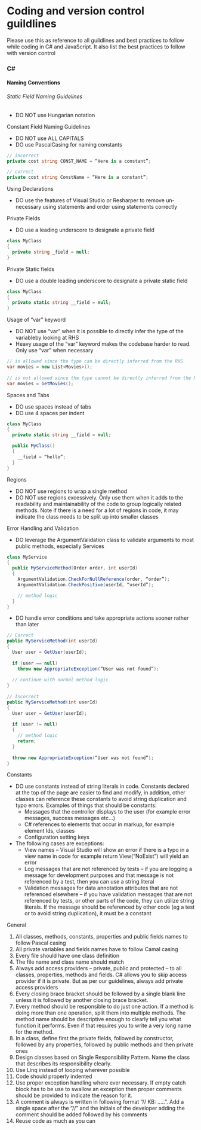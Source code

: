 # Coding and version control guildlines
Please use this as reference to all guildlines and best practices to follow while coding in C# and JavaScript. It also list the best practices to follow with version control

### C# 
#### Naming Conventions  
###### Static Field Naming Guidelines  
 * DO NOT use Hungarian notation  

Constant Field Naming Guidelines  
 * DO NOT use ALL CAPITALS  
 * DO use PascalCasing for naming constants  

```cs
// incorrect  
private cost string CONST_NAME = “Here is a constant”;  
```  

```cs
// correct  
private cost string ConstName = “Here is a constant”;  
```  

Using Declarations  
 * DO use the features of Visual Studio or Resharper to remove un-necessary using statements and order using statements correctly   

Private Fields  
 * DO use a leading underscore to designate a private field  
```cs  
class MyClass  
{  
  private string _field = null;  
}  
```  

Private Static fields  
 * DO use a double leading underscore to designate a private static field  
```cs  
class MyClass  
{  
  private static string __field = null;  
}  
```  

Usage of “var” keyword  
 * DO NOT use “var” when it is possible to directly infer the type of the variableby looking at RHS
 * Heavy usage of the “var” keyword makes the codebase harder to read. Only use “var” when necessary  
```cs  
// is allowed since the type can be directly inferred from the RHS  
var movies = new List<Movies>();  
  
// is not allowed since the type cannot be directly inferred from the RHS  
var movies = GetMovies();  
```  

Spaces and Tabs  
 * DO use spaces instead of tabs  
 * DO use 4 spaces per indent  
```cs  
class MyClass  
{  
  private static string __field = null;  

  public MyClass()  
  {  
    __field = “hello”;  
  }  
}  
```  

Regions 
 * DO NOT use regions to wrap a single method  
 * DO NOT use regions excessively. Only use them when it adds to the readability and maintainability of the code to group logically related methods. Note if there is a need for a lot of regions in code, it may indicate the class needs to be split up into smaller classes  

Error Handling and Validation  
 * DO leverage the ArgumentValidation class to validate arguments to most public methods, especially Services  
```cs  
class MyService  
{  
  public MyServiceMethod(Order order, int userId)  
  {  
    ArgumentValidation.CheckForNullReference(order, “order”);  
    ArgumentValidation.CheckPositive(userId, “userId”);  

    // method logic  
  }  
}  
```  

 * DO handle error conditions and take appropriate actions sooner rather than later  
```cs  
// Correct  
public MyServiceMethod(int userId)  
{  
  User user = GetUser(userId);  
  
  if (user == null)  
    throw new AppropriateException(“User was not found”);  
  
  // continue with normal method logic  
}  
  
// Incorrect  
public MyServiceMethod(int userId)  
{  
  User user = GetUser(userId);  
  
  if (user != null)  
  {  
    // method logic  
    return;  
  }  
    
  throw new AppropriateException(“User was not found”);  
}  
```  

Constants  
 * DO use constants instead of string literals in code. Constants declared at the top of the page are easier to find and modify, in addition, other classes can reference these constants to avoid string duplication and typo errors. Examples of things that should be constants:  
    *	Messages that the controller displays to the user (for example error messages, success messages etc…)  
    *	C# references to elements that occur in markup, for example element Ids, classes  
    *	Configuration setting keys  
 * The following cases are exceptions:  
    *	View names – Visual Studio will show an error if there is a typo in a view name in code for example return View(“NoExist”) will yield an error  
    *	Log messages that are not referenced by tests – if you are logging a message for development purposes and that message is not referenced by a test, then you can use a string literal  
    *	Validation messages for data annotation attributes that are not referenced elsewhere – if you have validation messages that are not referenced by tests, or other parts of the code, they can utilize string literals. If the message should be referenced by other code (eg a test or to avoid string duplication), it must be a constant  

General
1. All classes, methods, constants, properties and public fields names to follow Pascal casing  
2. All private variables and fields names have to follow Camal casing  
3. Every file should have one class definition  
4. The file name and class name should match  
5. Always add access providers – private, public and protected – to all classes, properties, methods and fields. C# allows you to skip access provider if it is private. But as per our guidelines, always add private access providers   
6. Every closing brace bracket should be followed by a single blank line unless it is followed by another closing brace bracket.  
7. Every method should be responsible to do just one action. If a method is doing more than one operation, split them into multiple methods. The method name should be descriptive enough to clearly tell you what function it performs. Even if that requires you to write a very long name for the method.  
8. In a class, define first the private fields, followed by constructor, followed by any properties, followed by public methods and then private ones  
9. Design classes based on Single Responsibility Pattern. Name the class that describes its responsibility clearly.  
10. Use Linq instead of looping wherever possible  
11. Code should properly indented  
12. Use proper exception handling where ever necessary. If empty catch block has to be use to swallow an exception then proper comments should be provided to indicate the reason for it.  
13. A comment is always is written in following format “// KB: …..”. Add a single space after the “//” and the initials of the developer adding the comment should be added followed by his comments  
14. Reuse code as much as you can  
